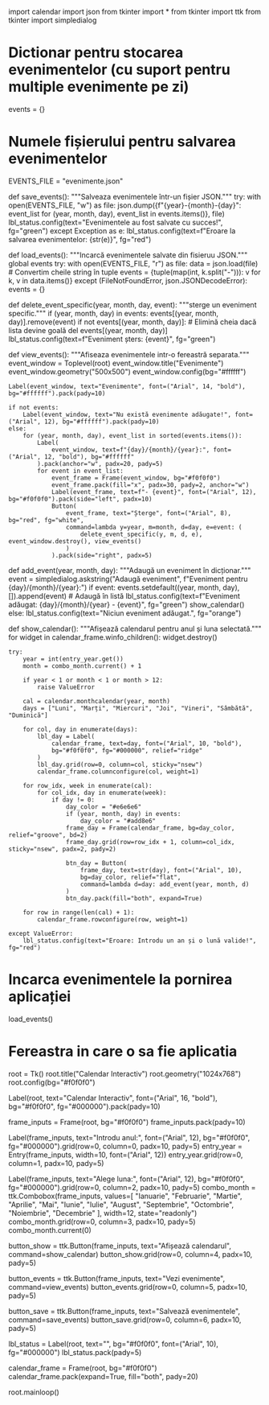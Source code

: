 import calendar
import json
from tkinter import *
from tkinter import ttk
from tkinter import simpledialog

# Dictionar pentru stocarea evenimentelor (cu suport pentru multiple evenimente pe zi)
events = {}

# Numele fișierului pentru salvarea evenimentelor
EVENTS_FILE = "evenimente.json"

def save_events():
    """Salveaza evenimentele într-un fișier JSON."""
    try:
        with open(EVENTS_FILE, "w") as file:
            json.dump({f"{year}-{month}-{day}": event_list for (year, month, day), event_list in events.items()}, file)
        lbl_status.config(text="Evenimentele au fost salvate cu succes!", fg="green")
    except Exception as e:
        lbl_status.config(text=f"Eroare la salvarea evenimentelor: {str(e)}", fg="red")

def load_events():
    """Incarcă evenimentele salvate din fisieruu JSON."""
    global events
    try:
        with open(EVENTS_FILE, "r") as file:
            data = json.load(file)
            # Convertim cheile string în tuple
            events = {tuple(map(int, k.split("-"))): v for k, v in data.items()}
    except (FileNotFoundError, json.JSONDecodeError):
        events = {}


def delete_event_specific(year, month, day, event):
    """sterge un eveniment specific."""
    if (year, month, day) in events:
        events[(year, month, day)].remove(event)
        if not events[(year, month, day)]:  # Elimină cheia dacă lista devine goală
            del events[(year, month, day)]
        lbl_status.config(text=f"Eveniment șters: {event}", fg="green")

def view_events():
    """Afiseaza evenimentele intr-o fereastră separata."""
    event_window = Toplevel(root)
    event_window.title("Evenimente")
    event_window.geometry("500x500")
    event_window.config(bg="#ffffff")
    
    Label(event_window, text="Evenimente", font=("Arial", 14, "bold"), bg="#ffffff").pack(pady=10)
    
    if not events:
        Label(event_window, text="Nu există evenimente adăugate!", font=("Arial", 12), bg="#ffffff").pack(pady=10)
    else:
        for (year, month, day), event_list in sorted(events.items()):
            Label(
                event_window, text=f"{day}/{month}/{year}:", font=("Arial", 12, "bold"), bg="#ffffff"
            ).pack(anchor="w", padx=20, pady=5)
            for event in event_list:
                event_frame = Frame(event_window, bg="#f0f0f0")
                event_frame.pack(fill="x", padx=30, pady=2, anchor="w")
                Label(event_frame, text=f"- {event}", font=("Arial", 12), bg="#f0f0f0").pack(side="left", padx=10)
                Button(
                    event_frame, text="Șterge", font=("Arial", 8), bg="red", fg="white",
                    command=lambda y=year, m=month, d=day, e=event: (
                        delete_event_specific(y, m, d, e), event_window.destroy(), view_events()
                    )
                ).pack(side="right", padx=5)

def add_event(year, month, day):
    """Adaugă un eveniment în dicționar."""
    event = simpledialog.askstring("Adaugă eveniment", f"Eveniment pentru {day}/{month}/{year}:")
    if event:
        events.setdefault((year, month, day), []).append(event)  # Adaugă în listă
        lbl_status.config(text=f"Eveniment adăugat: {day}/{month}/{year} - {event}", fg="green")
        show_calendar()
    else:
        lbl_status.config(text="Niciun eveniment adăugat.", fg="orange")

def show_calendar():
    """Afișează calendarul pentru anul și luna selectată."""
    for widget in calendar_frame.winfo_children():
        widget.destroy()
    
    try:
        year = int(entry_year.get())
        month = combo_month.current() + 1
        
        if year < 1 or month < 1 or month > 12:
            raise ValueError
        
        cal = calendar.monthcalendar(year, month)
        days = ["Luni", "Marți", "Miercuri", "Joi", "Vineri", "Sâmbătă", "Duminică"]
        
        for col, day in enumerate(days):
            lbl_day = Label(
                calendar_frame, text=day, font=("Arial", 10, "bold"),
                bg="#f0f0f0", fg="#000000", relief="ridge"
            )
            lbl_day.grid(row=0, column=col, sticky="nsew")
            calendar_frame.columnconfigure(col, weight=1)
        
        for row_idx, week in enumerate(cal):
            for col_idx, day in enumerate(week):
                if day != 0:
                    day_color = "#e6e6e6"
                    if (year, month, day) in events:
                        day_color = "#add8e6"
                    frame_day = Frame(calendar_frame, bg=day_color, relief="groove", bd=2)
                    frame_day.grid(row=row_idx + 1, column=col_idx, sticky="nsew", padx=2, pady=2)
                    
                    btn_day = Button(
                        frame_day, text=str(day), font=("Arial", 10),
                        bg=day_color, relief="flat",
                        command=lambda d=day: add_event(year, month, d)
                    )
                    btn_day.pack(fill="both", expand=True)

        for row in range(len(cal) + 1):
            calendar_frame.rowconfigure(row, weight=1)

    except ValueError:
        lbl_status.config(text="Eroare: Introdu un an și o lună valide!", fg="red")

# Incarca evenimentele la pornirea aplicației
load_events()

# Fereastra in care o sa fie aplicatia
root = Tk()
root.title("Calendar Interactiv")
root.geometry("1024x768")
root.config(bg="#f0f0f0")

Label(root, text="Calendar Interactiv", font=("Arial", 16, "bold"), bg="#f0f0f0", fg="#000000").pack(pady=10)

frame_inputs = Frame(root, bg="#f0f0f0")
frame_inputs.pack(pady=10)

Label(frame_inputs, text="Introdu anul:", font=("Arial", 12), bg="#f0f0f0", fg="#000000").grid(row=0, column=0, padx=10, pady=5)
entry_year = Entry(frame_inputs, width=10, font=("Arial", 12))
entry_year.grid(row=0, column=1, padx=10, pady=5)

Label(frame_inputs, text="Alege luna:", font=("Arial", 12), bg="#f0f0f0", fg="#000000").grid(row=0, column=2, padx=10, pady=5)
combo_month = ttk.Combobox(frame_inputs, values=[
    "Ianuarie", "Februarie", "Martie", "Aprilie", "Mai", "Iunie", 
    "Iulie", "August", "Septembrie", "Octombrie", "Noiembrie", "Decembrie"
], width=12, state="readonly")
combo_month.grid(row=0, column=3, padx=10, pady=5)
combo_month.current(0)
    
button_show = ttk.Button(frame_inputs, text="Afișează calendarul", command=show_calendar)
button_show.grid(row=0, column=4, padx=10, pady=5)

button_events = ttk.Button(frame_inputs, text="Vezi evenimente", command=view_events)
button_events.grid(row=0, column=5, padx=10, pady=5)

button_save = ttk.Button(frame_inputs, text="Salvează evenimentele", command=save_events)
button_save.grid(row=0, column=6, padx=10, pady=5)

lbl_status = Label(root, text="", bg="#f0f0f0", font=("Arial", 10), fg="#000000")
lbl_status.pack(pady=5)

calendar_frame = Frame(root, bg="#f0f0f0")
calendar_frame.pack(expand=True, fill="both", pady=20)

root.mainloop()
